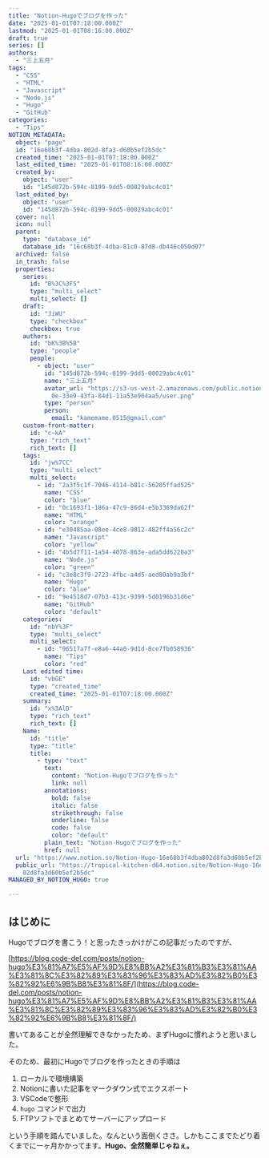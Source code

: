 ```yaml
---
title: "Notion-Hugoでブログを作った"
date: "2025-01-01T07:18:00.000Z"
lastmod: "2025-01-01T08:16:00.000Z"
draft: true
series: []
authors:
  - "三上五月"
tags:
  - "CSS"
  - "HTML"
  - "Javascript"
  - "Node.js"
  - "Hugo"
  - "GitHub"
categories:
  - "Tips"
NOTION_METADATA:
  object: "page"
  id: "16e68b3f-4dba-802d-8fa3-d60b5ef2b5dc"
  created_time: "2025-01-01T07:18:00.000Z"
  last_edited_time: "2025-01-01T08:16:00.000Z"
  created_by:
    object: "user"
    id: "145d872b-594c-8199-9dd5-00029abc4c01"
  last_edited_by:
    object: "user"
    id: "145d872b-594c-8199-9dd5-00029abc4c01"
  cover: null
  icon: null
  parent:
    type: "database_id"
    database_id: "16c68b3f-4dba-81c0-87d8-db446c050d07"
  archived: false
  in_trash: false
  properties:
    series:
      id: "B%3C%3FS"
      type: "multi_select"
      multi_select: []
    draft:
      id: "JiWU"
      type: "checkbox"
      checkbox: true
    authors:
      id: "bK%3B%5B"
      type: "people"
      people:
        - object: "user"
          id: "145d872b-594c-8199-9dd5-00029abc4c01"
          name: "三上五月"
          avatar_url: "https://s3-us-west-2.amazonaws.com/public.notion-static.com/aec83c\
            0e-33e9-43fa-84d1-11a53e904aa5/user.png"
          type: "person"
          person:
            email: "kamemame.0515@gmail.com"
    custom-front-matter:
      id: "c~kA"
      type: "rich_text"
      rich_text: []
    tags:
      id: "jw%7CC"
      type: "multi_select"
      multi_select:
        - id: "2a3f5c1f-7046-4114-b81c-56205ffad525"
          name: "CSS"
          color: "blue"
        - id: "0c1693f1-186a-47c9-86d4-e5b3369da62f"
          name: "HTML"
          color: "orange"
        - id: "e30485aa-08ee-4ce8-9812-482ff4a56c2c"
          name: "Javascript"
          color: "yellow"
        - id: "4b5d7f11-1a54-4078-863e-ada5dd6220a3"
          name: "Node.js"
          color: "green"
        - id: "c3e8c3f9-2723-4fbc-a4d5-aed80ab9a3bf"
          name: "Hugo"
          color: "blue"
        - id: "9e4518d7-07b3-413c-9399-5d0196b31d6e"
          name: "GitHub"
          color: "default"
    categories:
      id: "nbY%3F"
      type: "multi_select"
      multi_select:
        - id: "96517a7f-e8a6-44a0-9d1d-8ce7fb058936"
          name: "Tips"
          color: "red"
    Last edited time:
      id: "vbGE"
      type: "created_time"
      created_time: "2025-01-01T07:18:00.000Z"
    summary:
      id: "x%3AlD"
      type: "rich_text"
      rich_text: []
    Name:
      id: "title"
      type: "title"
      title:
        - type: "text"
          text:
            content: "Notion-Hugoでブログを作った"
            link: null
          annotations:
            bold: false
            italic: false
            strikethrough: false
            underline: false
            code: false
            color: "default"
          plain_text: "Notion-Hugoでブログを作った"
          href: null
  url: "https://www.notion.so/Notion-Hugo-16e68b3f4dba802d8fa3d60b5ef2b5dc"
  public_url: "https://tropical-kitchen-d64.notion.site/Notion-Hugo-16e68b3f4dba8\
    02d8fa3d60b5ef2b5dc"
MANAGED_BY_NOTION_HUGO: true

---
```



## はじめに


Hugoでブログを書こう！と思ったきっかけがこの記事だったのですが、


[https://blog.code-del.com/posts/notion-hugo%E3%81%A7%E5%AF%9D%E8%BB%A2%E3%81%B3%E3%81%AA%E3%81%8C%E3%82%89%E3%83%96%E3%83%AD%E3%82%B0%E3%82%92%E6%9B%B8%E3%81%8F/](https://blog.code-del.com/posts/notion-hugo%E3%81%A7%E5%AF%9D%E8%BB%A2%E3%81%B3%E3%81%AA%E3%81%8C%E3%82%89%E3%83%96%E3%83%AD%E3%82%B0%E3%82%92%E6%9B%B8%E3%81%8F/)


書いてあることが全然理解できなかったため、まずHugoに慣れようと思いました。

そのため、最初にHugoでブログを作ったときの手順は

1. ローカルで環境構築
1. Notionに書いた記事をマークダウン式でエクスポート
1. VSCodeで整形
1. ``hugo`` コマンドで出力
1. FTPソフトでまとめてサーバーにアップロード

という手順を踏んでいました。なんという面倒くささ。しかもここまでたどり着くまでに一ヶ月かかってます。**Hugo、全然簡単じゃねぇ。**

